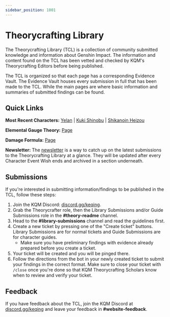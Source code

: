 ```yaml
---
sidebar_position: 1001
---
```


# Theorycrafting Library

The Theorycrafting Library (TCL) is a collection of community submitted knowledge and information about Genshin Impact. The information and content found on the TCL has been vetted and checked by KQM's Theorycrafting Editors before being published.

The TCL is organized so that each page has a corresponding Evidence Vault. The Evidence Vault houses every submission in full that has been made to the TCL. While the main pages are where basic information and summaries of submitted findings can be found.

## Quick Links

**Most Recent Characters:** [Yelan](/characters/hydro/yelan.md) | [Kuki Shinobu](/characters/electro/shinobu.md) | [Shikanoin Heizou](/characters/anemo/heizou.md)

**Elemental Gauge Theory:** [Page](https://library.keqingmains.com/combat-mechanics/elemental-effects/elemental-gauge-theory)

**Damage Formula:** [Page](https://library.keqingmains.com/combat-mechanics/damage/damage-formula)

**Newsletter:** The [newsletter](https://library.keqingmains.com/newsletter) is a way to catch up on the latest submissions to the Theorycrafting Library at a glance. They will be updated after every Character Event Wish ends and archived in a section underneath.

## Submissions

If you're interested in submitting information/findings to be published in the TCL, follow these steps:

1. Join the KQM Discord: [discord.gg/keqing](https://discord.com/invite/keqing).
2. Grab the Theorycrafter role, then the Library Submissions and/or Guide Submissions role in the **#theory-readme** channel.
3. Head to the **#library-submissions** channel and read the guidelines first.
4. Create a new ticket by pressing one of the "Create ticket" buttons. Library Submissions are for normal tickets and Guide Submissions are for character guides.
   * Make sure you have preliminary findings with evidence already prepared before you create a ticket.
5. Your ticket will be created and you will be pinged there.
6. Follow the directions from the bot in your newly created ticket to submit your findings in the correct format. Make sure to close your ticket with `/close` once you're done so that KQM Theorycrafting Scholars know when to review and verify your ticket.

## Feedback

If you have feedback about the TCL, join the KQM Discord at [discord.gg/keqing](https://discord.com/invite/keqing) and leave your feedback in **#website-feedback**.
